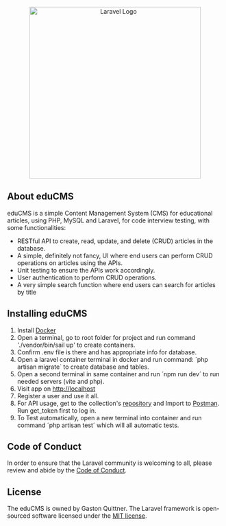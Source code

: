 <p align="center"><a href="https://laravel.com" target="_blank"><img src="https://raw.githubusercontent.com/laravel/art/master/logo-lockup/5%20SVG/2%20CMYK/1%20Full%20Color/laravel-logolockup-cmyk-red.svg" width="400" alt="Laravel Logo"></a></p>

## About eduCMS

eduCMS is a simple Content Management System (CMS) for educational articles, using PHP, MySQL and Laravel, for code interview testing, with some functionalities:

- RESTful API to create, read, update, and delete (CRUD) articles in the database.
- A simple, definitely not fancy, UI where end users can perform CRUD operations on articles using the APIs.
- Unit testing to ensure the APIs work accordingly.
- User authentication to perform CRUD operations.
- A very simple search function where end users can search for articles by title

## Installing eduCMS

1. Install [Docker](https://www.docker.com/products/docker-desktop/)
2. Open a terminal, go to root folder for project and run command './vendor/bin/sail up' to create containers.
3. Confirm .env file is there and has appropriate info for database.
4. Open a laravel container terminal in docker and run command: ´php artisan migrate´ to create database and tables.
5. Open a second terminal in same container and run ´npm run dev´ to run needed servers (vite and php).
6. Visit app on [http://localhost](http://localhost)
7. Register a user and use it all.
8. For API usage, get to the collection's [repository](https://github.com/sgtq/educms-api) and Import to [Postman](https://www.postman.com/downloads/). Run get_token first to log in.
9. To Test automatically, open a new terminal into container and run command ´php artisan test´ which will all automatic tests.

## Code of Conduct

In order to ensure that the Laravel community is welcoming to all, please review and abide by the [Code of Conduct](https://laravel.com/docs/contributions#code-of-conduct).

## License

The eduCMS is owned by Gaston Quittner. The Laravel framework is open-sourced software licensed under the [MIT license](https://opensource.org/licenses/MIT).
